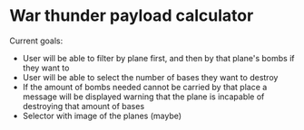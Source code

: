 # War thunder payload calculator

Current goals:
- User will be able to filter by plane first, and then by that plane's bombs if they want to
- User will be able to select the number of bases they want to destroy
- If the amount of bombs needed cannot be carried by that place a message will be displayed warning that the plane is incapable of destroying that amount of bases
- Selector with image of the planes (maybe)

